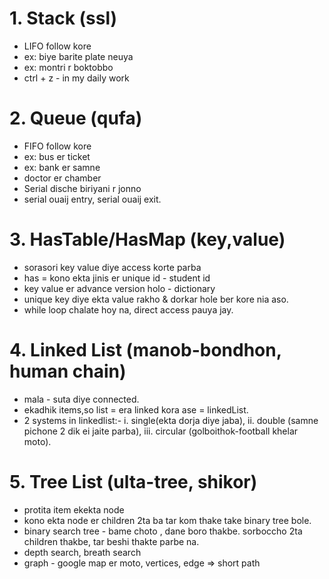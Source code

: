 # 1. Stack (ssl)

- LIFO follow kore
- ex: biye barite plate neuya
- ex: montri r boktobbo
- ctrl + z - in my daily work

# 2. Queue (qufa)

- FIFO follow kore
- ex: bus er ticket
- ex: bank er samne
- doctor er chamber
- Serial dische biriyani r jonno
- serial ouaij entry, serial ouaij exit.

# 3. HasTable/HasMap (key,value)

- sorasori key value diye access korte parba
- has = kono ekta jinis er unique id - student id
- key value er advance version holo - dictionary
- unique key diye ekta value rakho & dorkar hole ber kore nia aso.
- while loop chalate hoy na, direct access pauya jay.

# 4. Linked List (manob-bondhon, human chain)

- mala - suta diye connected.
- ekadhik items,so list = era linked kora ase = linkedList.
- 2 systems in linkedlist:- i. single(ekta dorja diye jaba), ii. double (samne pichone 2 dik ei jaite parba), iii. circular (golboithok-football khelar moto).

# 5. Tree List (ulta-tree, shikor)

- protita item ekekta node
- kono ekta node er children 2ta ba tar kom thake take binary tree bole.
- binary search tree - bame choto , dane boro thakbe. sorboccho 2ta children thakbe, tar beshi thakte parbe na.
- depth search, breath search
- graph - google map er moto, vertices, edge => short path
